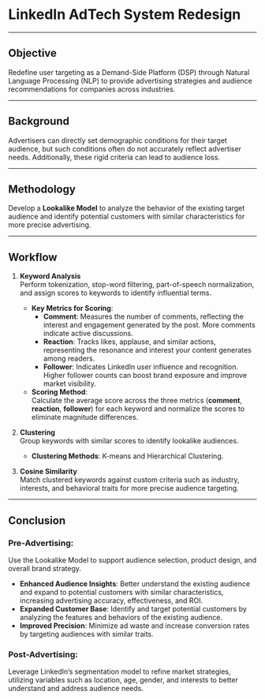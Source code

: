 # LinkedIn AdTech System Redesign

---

## Objective
Redefine user targeting as a Demand-Side Platform (DSP) through Natural Language Processing (NLP) to provide advertising strategies and audience recommendations for companies across industries.

---

## Background
Advertisers can directly set demographic conditions for their target audience, but such conditions often do not accurately reflect advertiser needs. Additionally, these rigid criteria can lead to audience loss.

---

## Methodology
Develop a **Lookalike Model** to analyze the behavior of the existing target audience and identify potential customers with similar characteristics for more precise advertising.

---

## Workflow

1. **Keyword Analysis**  
   Perform tokenization, stop-word filtering, part-of-speech normalization, and assign scores to keywords to identify influential terms.
   - **Key Metrics for Scoring**:
     - **Comment**: Measures the number of comments, reflecting the interest and engagement generated by the post. More comments indicate active discussions.
     - **Reaction**: Tracks likes, applause, and similar actions, representing the resonance and interest your content generates among readers.
     - **Follower**: Indicates LinkedIn user influence and recognition. Higher follower counts can boost brand exposure and improve market visibility.  
   - **Scoring Method**:  
     Calculate the average score across the three metrics (**comment**, **reaction**, **follower**) for each keyword and normalize the scores to eliminate magnitude differences.

2. **Clustering**  
   Group keywords with similar scores to identify lookalike audiences.
   - **Clustering Methods**: K-means and Hierarchical Clustering.

3. **Cosine Similarity**  
   Match clustered keywords against custom criteria such as industry, interests, and behavioral traits for more precise audience targeting.

---

## Conclusion

### Pre-Advertising:  
Use the Lookalike Model to support audience selection, product design, and overall brand strategy.  
- **Enhanced Audience Insights**: Better understand the existing audience and expand to potential customers with similar characteristics, increasing advertising accuracy, effectiveness, and ROI.
- **Expanded Customer Base**: Identify and target potential customers by analyzing the features and behaviors of the existing audience.  
- **Improved Precision**: Minimize ad waste and increase conversion rates by targeting audiences with similar traits.

### Post-Advertising:  
Leverage LinkedIn’s segmentation model to refine market strategies, utilizing variables such as location, age, gender, and interests to better understand and address audience needs.
